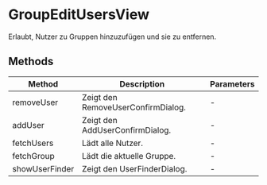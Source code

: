 # GroupEditUsersView

Erlaubt, Nutzer zu Gruppen hinzuzufügen und sie zu entfernen.

## Methods

<!-- @vuese:GroupEditUsersView:methods:start -->
|Method|Description|Parameters|
|---|---|---|
|removeUser|Zeigt den RemoveUserConfirmDialog.|-|
|addUser|Zeigt den AddUserConfirmDialog.|-|
|fetchUsers|Lädt alle Nutzer.|-|
|fetchGroup|Lädt die aktuelle Gruppe.|-|
|showUserFinder|Zeigt den UserFinderDialog.|-|

<!-- @vuese:GroupEditUsersView:methods:end -->


